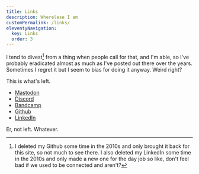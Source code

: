 ```yaml
---
title: Links
description: Wherelese I am
customPermalink: /links/
eleventyNavigation:
  key: Links
  order: 3
---
```


I tend to divest[^1] from a thing when people call for that, and I'm able, so I've probably eradicated almost as much as I've posted out there over the years. Sometimes I regret it but I seem to bias for doing it anyway. Weird right?

This is what's left.


* [Mastodon](https://mastodon.social/@gravely)
* [Discord](https://discord.com/users/gravely#6679)
* [Bandcamp](https://bandcamp.com/_gravely_)
* [Github](https://github.com/g-r-a-v-e-l-y)
* [LinkedIn](https://www.linkedin.com/in/gravely/)

Er, not left. Whatever.

[^1]: I deleted my Github some time in the 2010s and only brought it back for this site, so not much to see there. I also deleted my LinkedIn some time in the 2010s and only made a new one for the day job so like, don't feel bad if we used to be connected and aren't?
